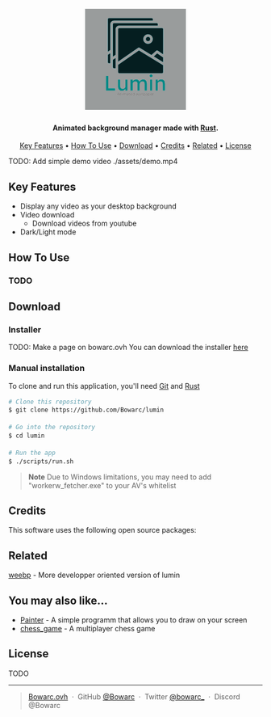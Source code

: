 <h1 align="center">
  <br>
  <!-- Add lumin img -->
  <img src="assets/logo2_test1.png" alt="lumin" width="200">
<!--   <br>
  Lumin -->
  <br>
</h1>

<h4 align="center">Animated background manager made with <a href="http://rust-lang.org" target="_blank">Rust</a>.</h4>

<p align="center">
  <a href="#key-features">Key Features</a> •
  <a href="#how-to-use">How To Use</a> •
  <a href="#download">Download</a> •
  <a href="#credits">Credits</a> •
  <a href="#related">Related</a> •
  <a href="#license">License</a>
</p>

TODO: Add simple demo video
./assets/demo.mp4

## Key Features

* Display any video as your desktop background
* Video download
  - Download videos from youtube
* Dark/Light mode


## How To Use

### TODO

## Download

### Installer
TODO: Make a page on bowarc.ovh
You can download the installer [here](https://github.com/Bowarc/lumin) 

### Manual installation
To clone and run this application, you'll need [Git](https://git-scm.com) and [Rust](https://rust-lang.org/)

```bash
# Clone this repository
$ git clone https://github.com/Bowarc/lumin

# Go into the repository
$ cd lumin

# Run the app
$ ./scripts/run.sh
```

> **Note**
> Due to Windows limitations, you may need to add "workerw_fetcher.exe" to your AV's whitelist 

## Credits

This software uses the following open source packages:

<!-- - [egui](http://docs.rs/egui) -->
<!-- - [egui-notify](https://docs.rs/egui-notify) -->

## Related

[weebp](https://github.com/Francesco149/weebp) - More developper oriented version of lumin

## You may also like...

- [Painter](https://github.com/bowarc/painter) - A simple programm that allows you to draw on your screen
- [chess_game](https://github.com/bowarc/chess_game) - A multiplayer chess game

## License

TODO

---

> [Bowarc.ovh](https://www.bowarc.ovh) &nbsp;&middot;&nbsp;
> GitHub [@Bowarc](https://github.com/Bowarc) &nbsp;&middot;&nbsp;
> Twitter [@bowarc_](https://twitter.com/bowarc_) &nbsp;&middot;&nbsp;
> Discord @Bowarc

